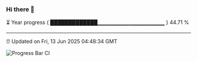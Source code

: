 ### Hi there 👋

⏳ Year progress { █████████████▁▁▁▁▁▁▁▁▁▁▁▁▁▁▁▁▁ } 44.71 %

---

⏰ Updated on Fri, 13 Jun 2025 04:48:34 GMT

![Progress Bar CI](https://github.com/IshwaranRudhara/GIT-ACTION/workflows/Progress%20Bar%20CI/badge.svg)
